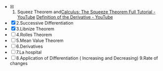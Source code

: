 - [x] 1. Squeez Theorem and[Calculus: The Squeeze Theorem Full Tutorial - YouTube](https://www.youtube.com/watch?v=uh6OO1738ts&ab_channel=TheMathSorcerer) [Definition of the Derivative - YouTube](https://www.youtube.com/watch?v=-aTLjoDT1GQ&ab_channel=TheOrganicChemistryTutor)
- [x] 2.Successive Differentiation 
- [x] 3.Libnize Theorem 
- [ ] 4.Rolles Theorem 
- [ ] 5.Mean Value Theorem 
- [ ] 6.Derivatives 
- [ ] 7.La hospital 
- [ ] 8.Application of Differentiation ( Increasing and Decreasing) 9.Rate of changes